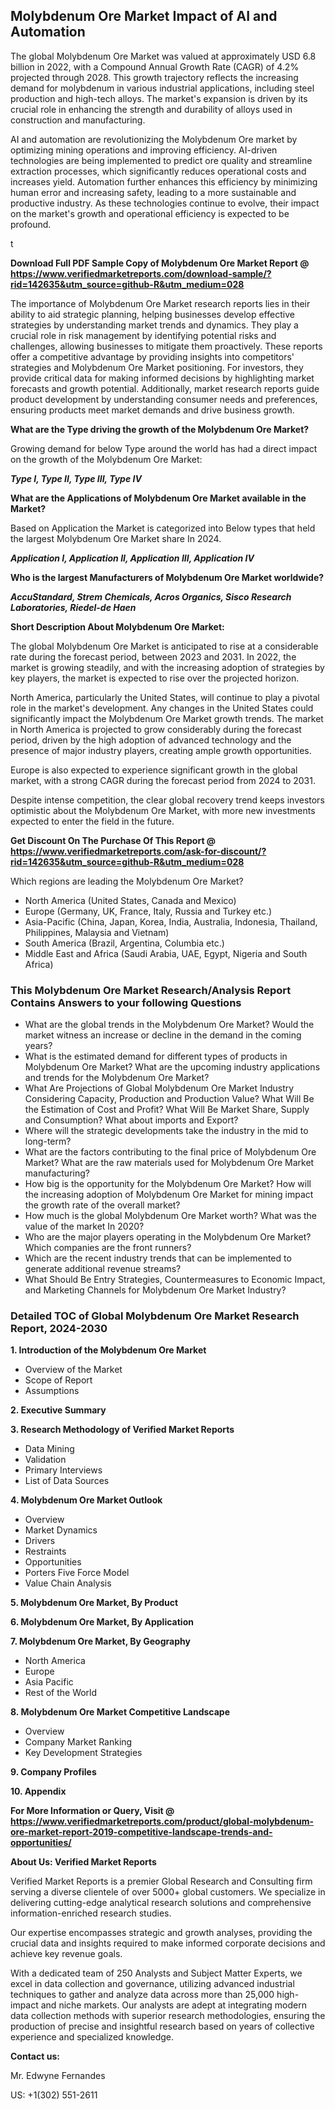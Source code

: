 <h2>Molybdenum Ore Market Impact of AI and Automation</h2><p>The global Molybdenum Ore Market was valued at approximately USD 6.8 billion in 2022, with a Compound Annual Growth Rate (CAGR) of 4.2% projected through 2028. This growth trajectory reflects the increasing demand for molybdenum in various industrial applications, including steel production and high-tech alloys. The market's expansion is driven by its crucial role in enhancing the strength and durability of alloys used in construction and manufacturing.</p><p>AI and automation are revolutionizing the Molybdenum Ore market by optimizing mining operations and improving efficiency. AI-driven technologies are being implemented to predict ore quality and streamline extraction processes, which significantly reduces operational costs and increases yield. Automation further enhances this efficiency by minimizing human error and increasing safety, leading to a more sustainable and productive industry. As these technologies continue to evolve, their impact on the market's growth and operational efficiency is expected to be profound.</p>t</p><p id="" class=""><strong>Download Full PDF Sample Copy of Molybdenum Ore Market Report @ <a href="https://www.verifiedmarketreports.com/download-sample/?rid=142635&utm_source=github-R&utm_medium=028" target="_blank">https://www.verifiedmarketreports.com/download-sample/?rid=142635&utm_source=github-R&utm_medium=028</a></strong></p><p>The importance of&nbsp;Molybdenum Ore Market research reports lies in their ability to aid strategic planning, helping businesses develop effective strategies by understanding market trends and dynamics. They play a crucial role in risk management by identifying potential risks and challenges, allowing businesses to mitigate them proactively. These reports offer a competitive advantage by providing insights into competitors' strategies and Molybdenum Ore Market positioning. For investors, they provide critical data for making informed decisions by highlighting market forecasts and growth potential. Additionally, market research reports guide product development by understanding consumer needs and preferences, ensuring products meet market demands and drive business growth.</p><p><strong>What are the&nbsp;Type driving the growth of the Molybdenum Ore Market?</strong></p><p id="" class="">Growing demand for below Type around the world has had a direct impact on the growth of the Molybdenum Ore Market:</p><em><strong>Type I, Type II, Type III, Type IV</strong></em></p><strong>What are the&nbsp;Applications&nbsp;of Molybdenum Ore Market available in the Market?</strong></p><p id="" class="">Based on Application the Market is categorized into Below types that held the largest Molybdenum Ore Market share In 2024.</p><em><strong>Application I, Application II, Application III, Application IV</strong></em></p><strong>Who is the largest Manufacturers of Molybdenum Ore Market worldwide?</strong></p><p><em><strong>AccuStandard, Strem Chemicals, Acros Organics, Sisco Research Laboratories, Riedel-de Haen</strong></em></p><p id="" class=""><strong>Short Description About Molybdenum Ore Market:</strong></p><p>The global Molybdenum Ore Market is anticipated to rise at a considerable rate during the forecast period, between 2023 and 2031. In 2022, the market is growing steadily, and with the increasing adoption of strategies by key players, the market is expected to rise over the projected horizon.</p><p>North America, particularly the United States, will continue to play a pivotal role in the market's development. Any changes in the United States could significantly impact the Molybdenum Ore Market growth trends. The market in North America is projected to grow considerably during the forecast period, driven by the high adoption of advanced technology and the presence of major industry players, creating ample growth opportunities.</p><p>Europe is also expected to experience significant growth in the global market, with a strong CAGR during the forecast period from 2024 to 2031.</p><p>Despite intense competition, the clear global recovery trend keeps investors optimistic about the Molybdenum Ore Market, with more new investments expected to enter the field in the future.</p><p id="" class=""><strong>Get Discount On The Purchase Of This Report @ <a href="https://www.verifiedmarketreports.com/ask-for-discount/?rid=142635&utm_source=github-R&utm_medium=028" target="_blank">https://www.verifiedmarketreports.com/ask-for-discount/?rid=142635&utm_source=github-R&utm_medium=028</a></strong></p>Which regions are leading the Molybdenum Ore Market?</p><ul><li>North America (United States, Canada and Mexico)</li><li>Europe (Germany, UK, France, Italy, Russia and Turkey etc.)</li><li>Asia-Pacific (China, Japan, Korea, India, Australia, Indonesia, Thailand, Philippines, Malaysia and Vietnam)</li><li>South America (Brazil, Argentina, Columbia etc.)</li><li>Middle East and Africa (Saudi Arabia, UAE, Egypt, Nigeria and South Africa)</li></ul><h3 id="" class="">This Molybdenum Ore Market Research/Analysis Report Contains Answers to your following Questions</h3><ul><li>What are the global trends in the Molybdenum Ore Market? Would the market witness an increase or decline in the demand in the coming years?</li><li>What is the estimated demand for different types of products in Molybdenum Ore Market? What are the upcoming industry applications and trends for the Molybdenum Ore Market?</li><li>What Are Projections of Global Molybdenum Ore Market Industry Considering Capacity, Production and Production Value? What Will Be the Estimation of Cost and Profit? What Will Be Market Share, Supply and Consumption? What about imports and Export?</li><li>Where will the strategic developments take the industry in the mid to long-term?</li><li>What are the factors contributing to the final price of Molybdenum Ore Market? What are the raw materials used for Molybdenum Ore Market manufacturing?</li><li>How big is the opportunity for the Molybdenum Ore Market? How will the increasing adoption of Molybdenum Ore Market for mining impact the growth rate of the overall market?</li><li>How much is the global Molybdenum Ore Market worth? What was the value of the market In 2020?</li><li>Who are the major players operating in the Molybdenum Ore Market? Which companies are the front runners?</li><li>Which are the recent industry trends that can be implemented to generate additional revenue streams?</li><li>What Should Be Entry Strategies, Countermeasures to Economic Impact, and Marketing Channels for Molybdenum Ore Market Industry?</li></ul><h3 id="" class="">Detailed TOC of Global Molybdenum Ore Market Research Report, 2024-2030</h3><p id="" class=""><strong>1. Introduction of the Molybdenum Ore Market</strong></p><ul><li>Overview of the Market</li><li>Scope of Report</li><li>Assumptions</li></ul><p id="" class=""><strong>2. Executive Summary</strong></p><p id="" class=""><strong>3. Research Methodology of Verified Market Reports</strong></p><ul><li>Data Mining</li><li>Validation</li><li>Primary Interviews</li><li>List of Data Sources</li></ul><p id="" class=""><strong>4. Molybdenum Ore Market Outlook</strong></p><ul><li>Overview</li><li>Market Dynamics</li><li>Drivers</li><li>Restraints</li><li>Opportunities</li><li>Porters Five Force Model</li><li>Value Chain Analysis</li></ul><p id="" class=""><strong>5. Molybdenum Ore Market, By Product</strong></p><p id="" class=""><strong>6. Molybdenum Ore Market, By Application</strong></p><p id="" class=""><strong>7. Molybdenum Ore Market, By Geography</strong></p><ul><li>North America</li><li>Europe</li><li>Asia Pacific</li><li>Rest of the World</li></ul><p id="" class=""><strong>8. Molybdenum Ore Market Competitive Landscape</strong></p><ul><li>Overview</li><li>Company Market Ranking</li><li>Key Development Strategies</li></ul><p id="" class=""><strong>9. Company Profiles</strong></p><p id="" class=""><strong>10. Appendix</strong></p><p id="" class=""><strong>For More Information or Query, Visit @ <a href="https://www.verifiedmarketreports.com/product/global-molybdenum-ore-market-report-2019-competitive-landscape-trends-and-opportunities/" target="_blank">https://www.verifiedmarketreports.com/product/global-molybdenum-ore-market-report-2019-competitive-landscape-trends-and-opportunities/</a></strong></p><p id="" class=""><strong>About Us: Verified Market Reports</strong></p><p id="" class="">Verified Market Reports is a premier Global Research and Consulting firm serving a diverse clientele of over 5000+ global customers. We specialize in delivering cutting-edge analytical research solutions and comprehensive information-enriched research studies.</p><p id="" class="">Our expertise encompasses strategic and growth analyses, providing the crucial data and insights required to make informed corporate decisions and achieve key revenue goals.</p><p id="" class="">With a dedicated team of 250 Analysts and Subject Matter Experts, we excel in data collection and governance, utilizing advanced industrial techniques to gather and analyze data across more than 25,000 high-impact and niche markets. Our analysts are adept at integrating modern data collection methods with superior research methodologies, ensuring the production of precise and insightful research based on years of collective experience and specialized knowledge.</p><p id="" class=""><strong>Contact us:</strong></p><p id="" class="">Mr. Edwyne Fernandes</p><p id="" class="">US: +1(302) 551-2611</p>